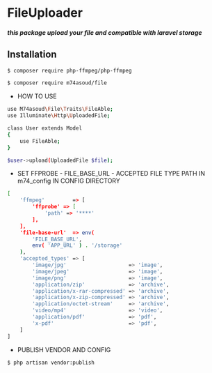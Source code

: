 <h1>
FileUploader
</h1>
<h5>
this package upload your file and compatible with laravel storage
</h5>


## Installation

```bash
$ composer require php-ffmpeg/php-ffmpeg
```

```bash
$ composer require m74asoud/file
```
- HOW TO USE

```bash
use M74asoud\File\Traits\FileAble;
use Illuminate\Http\UploadedFile;

class User extends Model
{
    use FileAble;
}

$user->upload(UploadedFile $file);
```
- SET FFPROBE - FILE_BASE_URL - ACCEPTED FILE TYPE PATH IN m74_config IN CONFIG DIRECTORY

```bash
[
    'ffmpeg'         => [
        'ffprobe' => [
            'path' => '****'
        ],
    ],
    'file-base-url'  => env(
        'FILE_BASE_URL',
        env( 'APP_URL' ) . '/storage'
    ),
    'accepted_types' => [
        'image/jpg'                    => 'image',
        'image/jpeg'                   => 'image',
        'image/png'                    => 'image',
        'application/zip'              => 'archive',
        'application/x-rar-compressed' => 'archive',
        'application/x-zip-compressed' => 'archive',
        'application/octet-stream'     => 'archive',
        'video/mp4'                    => 'video',
        'application/pdf'              => 'pdf',
        'x-pdf'                        => 'pdf',
    ]
]
```
- PUBLISH VENDOR AND CONFIG

```bash
$ php artisan vendor:publish
```
